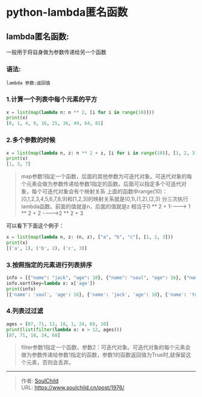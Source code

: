 # python-lambda匿名函数

<!--more-->
## lambda匿名函数:
一般用于将自身做为参数传递给另一个函数

### 语法:
`lambda 参数:返回值`

### 1.计算一个列表中每个元素的平方
```python
x = list(map(lambda n: n ** 2, [i for i in range(10)]))
print(x)
[0, 1, 4, 9, 16, 25, 36, 49, 64, 81]
```

### 2.多个参数的时候
```python
x = list(map(lambda n, z: n ** 2 + z, [i for i in range(10)], [1, 2, 3]))
print(x)
[1, 3, 7]
```

> map参数1指定一个函数，后面的其他参数为可迭代对象。可迭代对象的每个元素会做为参数传递给参数1指定的函数。后面可以指定多个可迭代对象，每个可迭代对象会有个映射关系
> 上面的函数中range(10)：[0,1,2,3,4,5,6,7,8,9]和[1,2,3]的映射关系就是(0,1),(1,2),(2,3)
> 分三次执行lambda函数。前面的值就是n，后面的值就是z
相当于0 \*\* 2 + 1----> 1 \*\* 2 + 2 ---->2 \*\* 2 + 3

可以看下下面这个例子：
```python
x = list(map(lambda n, z: (n, z), ["a", "b", "c"], [1, 2, 3]))
print(x)
[('a', 1), ('b', 2), ('c', 3)]
```

### 3.按照指定的元素进行列表排序
```python
info = [{"name": "jack", "age": 18}, {"name": "soul", "age": 16}, {"name": "tony", "age": 20}]
info.sort(key=lambda x: x['age'])
print(info)
[{'name': 'soul', 'age': 16}, {'name': 'jack', 'age': 18}, {'name': 'tony', 'age': 20}]
```

### 4.列表过过滤

```python
ages = [87, 71, 12, 18, 1, 24, 68, 10]
print(list(filter(lambda x: x > 12, ages)))
[87, 71, 18, 24, 68]
```
> filter参数1指定一个函数，参数2：可迭代对象。可迭代对象的每个元素会做为参数传递给参数1指定的函数，参数1的函数返回值为True时,就保留这个元素，否则会丢弃。







---

> 作者: [SoulChild](https://www.soulchild.cn)  
> URL: https://www.soulchild.cn/post/1976/  

